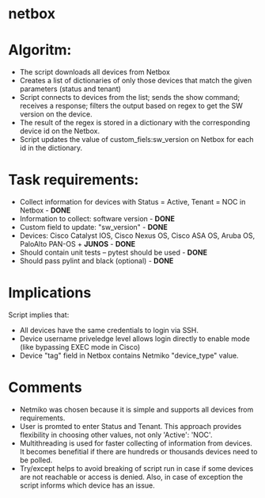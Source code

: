 # netbox

# Algoritm:
- The script downloads all devices from Netbox
- Creates a list of dictionaries of only those devices that match the given parameters (status and tenant)
- Script connects to devices from the list; sends the show command; receives a response; filters the output based on regex to get the SW version on the device.
- The result of the regex is stored in a dictionary with the corresponding device id on the Netbox.
- Script updates the value of custom_fiels:sw_version on Netbox for each id in the dictionary. 

# Task requirements:
- Collect information for devices with Status = Active, Tenant = NOC in Netbox - **DONE**
- Information to collect: software version - **DONE**
- Custom field to update: "sw_version" - **DONE**
- Devices: Cisco Catalyst IOS, Cisco Nexus OS, Cisco ASA OS, Aruba OS, PaloAlto PAN-OS + **JUNOS** - **DONE**
- Should contain unit tests – pytest should be used - **DONE**
- Should pass pylint and black (optional) - **DONE**

# Implications
Script implies that:
- All devices have the same credentials to login via SSH.
- Device username priveledge level allows login directly to enable mode (like bypassing EXEC mode in Cisco)
- Device "tag" field in Netbox contains Netmiko "device_type" value.

# Comments
- Netmiko was chosen because it is simple and supports all devices from requirements.
- User is promted to enter Status and Tenant. This approach provides flexibility in choosing other values, not only 'Active': 'NOC'.
- Multithreading is used for faster collecting of information from devices. It becomes benefitial if there are hundreds or thousands devices need to be polled.
- Try/except helps to avoid breaking of script run in case if some devices are not reachable or access is denied. Also, in case of exception the script informs which device has an issue.
